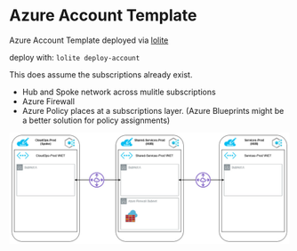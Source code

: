 # Azure Account Template

Azure Account Template deployed via [lolite](https://github.com/NathanKewley/lolite)

deploy with: `lolite deploy-account`

This does assume the subscriptions already exist.

* Hub and Spoke network across mulitle subscriptions
* Azure Firewall
* Azure Policy places at a subscriptions layer. (Azure Blueprints might be a better solution for policy assignments)

![networkLayout](docs/networkLayout.jpg)
